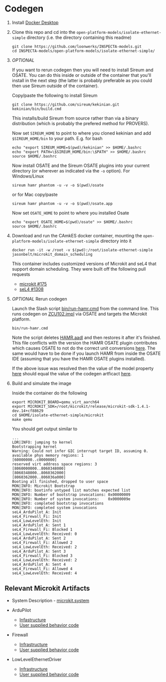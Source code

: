 # Codegen

1. Install [Docker Desktop](https://www.docker.com/products/docker-desktop/)

1. Clone this repo and cd into the ``open-platform-models/isolate-ethernet-simple`` directory (i.e. the directory containing this readme)

   ```
   git clone https://github.com/loonwerks/INSPECTA-models.git
   cd INSPECTA-models/open-platform-models/isolate-ethernet-simple/
   ```

1. *OPTIONAL*

    If you want to rerun codegen then you will need to install Sireum
    and OSATE.  You can do this inside or outside of the container that you'll install in the next step (the latter is probably preferable as you could then use Sireum outside of the container).

    Copy/paste the following to install Sireum
    ```
    git clone https://github.com/sireum/kekinian.git
    kekinian/bin/build.cmd
    ```

    This installs/build Sireum from source rather than via a binary distribution (which is probably the prefered method for PROVERS).  

    Now set ``SIREUM_HOME`` to point to where you cloned kekinian and add ``$SIREUM_HOME/bin`` to your path.  E.g. for bash

    ```
    echo "export SIREUM_HOME=$(pwd)/kekinian" >> $HOME/.bashrc
    echo "export PATH=\$SIREUM_HOME/bin:\$PATH" >> $HOME/.bashrc
    source $HOME/.bashrc
    ```

    Now install OSATE and the Sireum OSATE plugins into your current directory (or wherever as indicated via the ``-o`` option).  For Windows/Linux 

    ```
    sireum hamr phantom -u -v -o $(pwd)/osate
    ```

    or for Mac copy/paste
    ```
    sireum hamr phantom -u -v -o $(pwd)/osate.app
    ```

    Now set ``OSATE_HOME`` to point to where you installed Osate

    ```
    echo "export OSATE_HOME=$(pwd)/osate" >> $HOME/.bashrc
    source $HOME/.bashrc
    ```

1. Download and run the CAmkES docker container, mounting the ``open-platform-models/isolate-ethernet-simple`` directory into it

   ```
   docker run -it -w /root -v $(pwd):/root/isolate-ethernet-simple jasonbelt/microkit_domain_scheduling
   ```

   This container includes customized versions of Microkit and seL4 that support domain scheduling.  They were built off the following pull requests

   - [microkit #175](https://github.com/seL4/microkit/pull/175)
   - [seL4 #1308](https://github.com/seL4/seL4/pull/1308)

1. *OPTIONAL* Rerun codegen
   
    Launch the Slash script [bin/run-hamr.cmd](bin/run-hamr.cmd) from the command line.  This runs codegen on [ZCU102.impl](platform.aadl#L24) via OSATE and targets the Microkit platform.

   ```
   bin/run-hamr.cmd
   ```

   Note the script deletes [HAMR.aadl](HAMR.aadl) and then restores it after it's finished.  This file conflicts with the version the HAMR OSATE plugin contributes which causes OSATE to not do the correct unit conversions [here](SW.aadl#L14).  The same would have to be done if you launch HAMR from inside the OSATE IDE (assuming that you have the HAMR OSATE plugins installed).

   If the above issue was resolved then the value of the model property [here](SW.aadl#L14) should equal the value of the codegen artficact [here](microkit/include/types.h#L7).

1. Build and simulate the image

    Inside the container do the following

    ```
    export MICROKIT_BOARD=qemu_virt_aarch64
    export MICROKIT_SDK=/root/microkit/release/microkit-sdk-1.4.1-dev.14+cf88629
    cd $HOME/isolate-ethernet-simple/microkit
    make qemu
    ```

    You should get output similar to

    ```
    ...
    LDR|INFO: jumping to kernel
    Bootstrapping kernel
    Warning: Could not infer GIC interrupt target ID, assuming 0.
    available phys memory regions: 1
    [60000000..c0000000]
    reserved virt address space regions: 3
    [8060000000..8060348000]
    [8060348000..8060362000]
    [8060362000..806036a000]
    Booting all finished, dropped to user space
    MON|INFO: Microkit Bootstrap
    MON|INFO: bootinfo untyped list matches expected list
    MON|INFO: Number of bootstrap invocations: 0x00000009
    MON|INFO: Number of system invocations:    0x0000009e
    MON|INFO: completed bootstrap invocations
    MON|INFO: completed system invocations
    seL4_ArduPilot_A: Init
    seL4_Firewall_Fi: Init
    seL4_LowLevelEth: Init
    seL4_ArduPilot_A: Sent 1
    seL4_Firewall_Fi: Blocked 1
    seL4_LowLevelEth: Received: 0
    seL4_ArduPilot_A: Sent 2
    seL4_Firewall_Fi: Allowed 2
    seL4_LowLevelEth: Received: 2
    seL4_ArduPilot_A: Sent 3
    seL4_Firewall_Fi: Blocked 3
    seL4_LowLevelEth: Received: 2
    seL4_ArduPilot_A: Sent 4
    seL4_Firewall_Fi: Allowed 4
    seL4_LowLevelEth: Received: 4
    ```

## Relevant Microkit Artifacts

  - System Description - [microkit.system](microkit/microkit.system)

  - ArduPilot
      - [Infastructure](microkit/components//seL4_ArduPilot_ArduPilot/src/seL4_ArduPilot_ArduPilot.c)
      - [User supplied behavior code](microkit/components/seL4_ArduPilot_ArduPilot/src/seL4_ArduPilot_ArduPilot_user.c)

   - Firewall
      - [Infrastructure](microkit/components/seL4_Firewall_Firewall/src/seL4_Firewall_Firewall.c)
      - [User supplied behavior code](microkit/components/seL4_Firewall_Firewall/src/seL4_Firewall_Firewall_user.c)

  - LowLevelEthernetDriver
      - [Infrastructure](microkit/components/seL4_LowLevelEthernetDriver_LowLevelEthernetDriver/src/seL4_LowLevelEthernetDriver_LowLevelEthernetDriver.c)
      - [User supplied behavior code](microkit/components/seL4_LowLevelEthernetDriver_LowLevelEthernetDriver/src/seL4_LowLevelEthernetDriver_LowLevelEthernetDriver_user.c)
